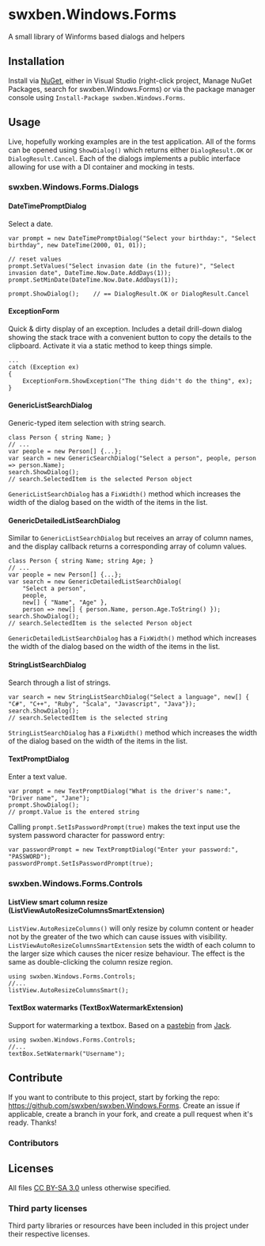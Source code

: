 swxben.Windows.Forms
====================

A small library of Winforms based dialogs and helpers


## Installation
Install via [NuGet](http://nuget.org/packages/swxben.Windows.Forms), either in Visual Studio (right-click project, Manage NuGet Packages, search for swxben.Windows.Forms) or via the package manager console using `Install-Package swxben.Windows.Forms`.


## Usage

Live, hopefully working examples are in the test application. All of the forms can be opened using `ShowDialog()` which returns either `DialogResult.OK` or `DialogResult.Cancel`. Each of the dialogs implements a public interface allowing for use with a DI container and mocking in tests.


### swxben.Windows.Forms.Dialogs


#### DateTimePromptDialog

Select a date.

    var prompt = new DateTimePromptDialog("Select your birthday:", "Select birthday", new DateTime(2000, 01, 01));

    // reset values
    prompt.SetValues("Select invasion date (in the future)", "Select invasion date", DateTime.Now.Date.AddDays(1));
    prompt.SetMinDate(DateTime.Now.Date.AddDays(1));
    
    prompt.ShowDialog();	// == DialogResult.OK or DialogResult.Cancel


#### ExceptionForm

Quick & dirty display of an exception. Includes a detail drill-down dialog showing the stack trace with a convenient button to copy the details to the clipboard. Activate it via a static method to keep things simple.

    ...
    catch (Exception ex)
    {
        ExceptionForm.ShowException("The thing didn't do the thing", ex);
    }


#### GenericListSearchDialog

Generic-typed item selection with string search.

    class Person { string Name; }
    // ...
    var people = new Person[] {...};
    var search = new GenericSearchDialog("Select a person", people, person => person.Name);
    search.ShowDialog();
    // search.SelectedItem is the selected Person object

`GenericListSearchDialog` has a `FixWidth()` method which increases the width of the dialog based on the width of the items in the list.


#### GenericDetailedListSearchDialog

Similar to `GenericListSearchDialog` but receives an array of column names, and the display callback returns a corresponding array of column values.

    class Person { string Name; string Age; }
    // ...
    var people = new Person[] {...};
    var search = new GenericDetailedListSearchDialog(
        "Select a person", 
        people, 
        new[] { "Name", "Age" },
        person => new[] { person.Name, person.Age.ToString() });
    search.ShowDialog();
    // search.SelectedItem is the selected Person object

`GenericDetailedListSearchDialog` has a `FixWidth()` method which increases the width of the dialog based on the width of the items in the list.


#### StringListSearchDialog

Search through a list of strings.

    var search = new StringListSearchDialog("Select a language", new[] { "C#", "C++", "Ruby", "Scala", "Javascript", "Java"});
    search.ShowDialog();
    // search.SelectedItem is the selected string

`StringListSearchDialog` has a `FixWidth()` method which increases the width of the dialog based on the width of the items in the list.


#### TextPromptDialog

Enter a text value.

	var prompt = new TextPromptDialog("What is the driver's name:", "Driver name", "Jane");
	prompt.ShowDialog();
	// prompt.Value is the entered string

Calling `prompt.SetIsPasswordPrompt(true)` makes the text input use the system password character for password entry:

    var passwordPrompt = new TextPromptDialog("Enter your password:", "PASSWORD");
    passwordPrompt.SetIsPasswordPrompt(true);



### swxben.Windows.Forms.Controls


#### ListView smart column resize (ListViewAutoResizeColumnsSmartExtension)

`ListView.AutoResizeColumns()` will only resize by column content or header not by the greater of the two which can cause issues with visibility. `ListViewAutoResizeColumnsSmartExtension` sets the width of each column to the larger size which causes the nicer resize behaviour. The effect is the same as double-clicking the column resize region.

    using swxben.Windows.Forms.Controls;
    //...
    listView.AutoResizeColumnsSmart();


#### TextBox watermarks (TextBoxWatermarkExtension)

Support for watermarking a textbox. Based on a [pastebin](http://pastebin.com/iFzanuC2) from [Jack](http://stackoverflow.com/a/9303203/149259).

    using swxben.Windows.Forms.Controls;
    //...
    textBox.SetWatermark("Username");


## Contribute

If you want to contribute to this project, start by forking the repo: <https://github.com/swxben/swxben.Windows.Forms>. Create an issue if applicable, create a branch in your fork, and create a pull request when it's ready. Thanks!

### Contributors


## Licenses

All files [CC BY-SA 3.0](http://creativecommons.org/licenses/by-sa/3.0/) unless otherwise specified.

### Third party licenses

Third party libraries or resources have been included in this project under their respective licenses.
